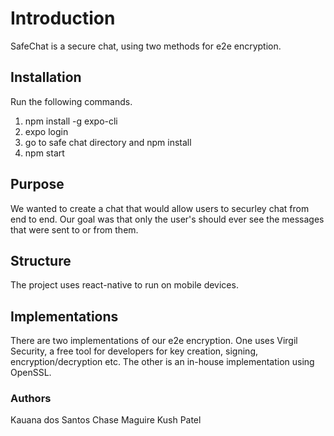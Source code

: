 # Introduction
SafeChat is a secure chat, using two methods for e2e encryption.
## Installation
Run the following commands.

1. npm install -g expo-cli
2. expo login
3. go to safe chat directory and npm install
4. npm start

## Purpose
We wanted to create a chat that would allow users to securley chat from end to end. Our goal was that only the user's should ever see the messages that were sent to or from them.

## Structure
The project uses react-native to run on mobile devices. 

## Implementations
There are two implementations of our e2e encryption. One uses Virgil Security, a free tool for developers for key creation, signing, encryption/decryption etc.
The other is an in-house implementation using OpenSSL.

### Authors
Kauana dos Santos
Chase Maguire
Kush Patel
